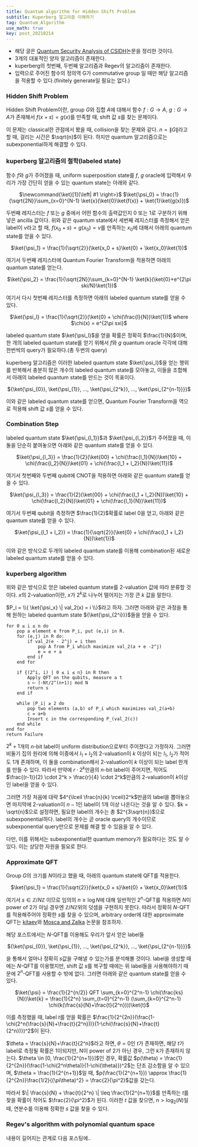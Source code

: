```yaml
---
title: Quantum algorithm for Hidden Shift Problem
subtitle: Kuperberg 알고리즘 이해하기
tag: Quantum_Algorithm
use_math: true
key: post_20210214
---
```


* 해당 글은 [Quantum Security Analysis of CSIDH](https://eprint.iacr.org/2018/537.pdf)논문을 정리한 것이다.
* 3개의 대표적인 양자 알고리즘이 존재한다.
* kuperberg의 첫번째, 두번째 알고리즘과 Regev의 알고리즘이 존재한다.
* 입력으로 주어진 함수의 정의역 G가 commutative group 일 때만 해당 알고리즘을 적용할 수 있다.(finitely generate일 필요는 없다.)

### Hidden Shift Problem

 Hidden Shift Problem이란, group $G$와 집합 $A$에 대해서 함수 $f:G \rightarrow A$, $g:G \rightarrow A$가 존재해서 $f(x+s) = g(x)$를 만족할 때, shift 값 $s$를 찾는 문제이다.

 이 문제는 classical한 관점에서 봤을 때, collision을 찾는 문제와 같다. $n=\|G\|$라고 할 때, 걸리는 시간은 $\sqrt{n}$이 된다. 하지만 quantum 알고리즘으로는 subexponential하게 해결할 수 있다.

### kuperberg 알고리즘의 철학(labeled state)

함수 $f$와 $g$가 주어졌을 때, uniform superposition state를 $f$, $g$ oracle에 입력해서 우리가 가장 간단히 얻을 수 있는 quantum state는 아래와 같다.

<center>$\newcommand{\ket}[1]{\left| #1 \right>}$
$\ket{\psi_0} = \frac{1}{\sqrt{2N}}\sum_{x=0}^{N-1} \ket{x}(\ket{0}\ket{f(x)} + \ket{1}\ket{g(x)})$</center>

두번째 레지스터는 $f$ 또는 $g$ 중에서 어떤 함수의 출력값인지 0 또는 1로 구분하기 위해 넣은 ancilla 값이다. 위와 같은 quantum state에서 세번째 레지스터를 측정해서 얻은 label이 $v$라고 할 때, $f(x_0 + s) = g(x_0) = v$를 만족하는 $x_0$에 대해서 아래의 quantum state를 얻을 수 있다.

<center>$\ket{\psi_1} = \frac{1}{\sqrt{2}}(\ket{x_0 + s}\ket{0} + \ket{x_0}\ket{1})$</center>

여기서 두번째 레지스터에 Quantum Fourier Transform을 적용하면 아래의 quantum state를 얻는다.

<center>$\ket{\psi_2} = \frac{1}{\sqrt{2N}}\sum_{k=0}^{N-1} \ket{k}(\ket{0}+e^{2\pi ski/N}\ket{1})$</center>

여기서 다시 첫번째 레지스터를 측정하면 아래의 labeled quantum state를 얻을 수 있다.

<center>$\ket{\psi_l} = \frac{1}{\sqrt{2}}(\ket{0} + \chi(\frac{l}{N})\ket{1})$ where $\chi(x) = e^{2\pi sxi}$ </center>

labeled quantum state $\ket{\psi_l}$을 얻을 확률은 정확히 $\frac{1}{N}$이며, 한 개의 labeled quantum state를 얻기 위해서 $f$와 $g$ quantum oracle 각각에 대해 한번씩의 query가 필요하다.(총 두번의 query)

kuperberg 알고리즘은 이러한 labeled quantum state $\ket{\psi_l}$을 얻는 행위를 반복해서 충분히 많은 개수의 labeled quantum state를 모아놓고, 이들을 조합해서 아래의 labeled quantum state를 만드는 것이 목표이다.

<center>${\ket{\psi_{0}}, \ket{\psi_{1}}, ..., \ket{\psi_{2^k}}, ..., \ket{\psi_{2^{n-1}}}}$</center>

이와 같은 labeled quantum state를 얻으면, Quantum Fourier Transform을 역으로 적용해 shift 값 $s$를 얻을 수 있다.

### Combination Step

labeled quantum state $\ket{\psi_{l_1}}$과 $\ket{\psi_{l_2}}$가 주어졌을 때, 이 둘을 단순히 붙여놓으면 아래와 같은 quantum state를 얻을 수 있다.

<center>$\ket{\psi_{l_3}} = \frac{1}{2}(\ket{00} + \chi(\frac{l_1}{N})\ket{10} + \chi(\frac{l_2}{N})\ket{01} + \chi(\frac{l_1 + l_2}{N})\ket{11})$</center>

여기서 첫번째와 두번째 qubit에 CNOT을 적용하면 아래와 같은 quantum state를 얻을 수 있다.

<center>$\ket{\psi_{l_3}} = \frac{1}{2}(\ket{00} + \chi(\frac{l_1 + l_2}{N})\ket{10} + \chi(\frac{l_2}{N})\ket{01} + \chi(\frac{l_1}{N})\ket{11})$</center>

여기서 두번째 qubit을 측정하면 $\frac{1}{2}$확률로 label 0을 얻고, 아래와 같은 quantum state를 얻을 수 있다.

<center>$\ket{\psi_{l_1 + l_2}} = \frac{1}{\sqrt{2}}(\ket{0} + \chi(\frac{l_1 + l_2}{N})\ket{1})$</center>

이와 같은 방식으로 두개의 labeled quantum state를 이용해 combination된 새로운 labeled quantum state를 얻을 수 있다.

### kuperberg algorithm

위와 같은 방식으로 얻은 labeled quantum state를 2-valuation 값에 따라 분류할 것이다. $x$의 2-valuation이란, $x$가 $2^k$로 나누어 떨어지는 가장 큰 $k$ 값을 말한다.

$P_i = \\{ \ket{\psi_x} \| val_2(x) = i \\}$라고 하자. 그러면 아래와 같은 과정을 통해 원하는 labeled quantum state ${\ket{\psi_{2^i}}}$들을 얻을 수 있다.

```
for 0 ≤ i ≤ n do 
	pop a element e from P_i, put (e,i) in R.
	for (e,j) in R do:
		if val_2(e - 2^j) = i then
			pop A from P_i which maximize val_2(a + e -2^j)
			e = e + a
		end if
	end for

	if {(2^i, i) | 0 ≤ i ≤ n} in R then
		Apply QFT on the qubits, measure a t
		s ⟵ ⌈-Nt/2^(n+1)⌋ mod N
		return s
	end if

	while |P_i| ≥ 2 do
		pop two elements (a,b) of P_i which maximizes val_2(a+b)
		c = a+b
		Insert c in the corresponding P_(val_2(c))
	end while
end for
return Failure
```


$2^k + 1$개의 $n$-bit label이 uniform distribution으로부터 주어졌다고 가정하자. 그러면 비둘기 집의 원리에 의해 이중에서 $l_1 + l_2$의 2-valuation이 $k$ 이상이 되는 $l_1$, $l_2$가 적어도 1개 존재하며, 이 둘을 combination해서 2-valuation이 $k$ 이상이 되는 label 한개를 만들 수 있다. 따라서 만약에 $r \cdot 2^k$만큼의 $n$-bit label이 주어지면, 적어도 $\frac{(r-1)}{2} \cdot 2^k > \frac{r}{4} \cdot 2^k$만큼의 2-valuation이 $k$이상인 label을 얻을 수 있다.

그러면 가장 처음에 대략 $4^{\lceil \frac{n}{k} \rceil}2^k$만큼의 label을 뽑아놓으면 마지막에 2-valuation이 $n-1$인 label이 1개 이상 나온다는 것을 알 수 있다. $k = \sqrt{n}$으로 설정하면, 필요한 label의 개수는 총 $2^{3\sqrt{n}}$으로 subexponential하다. label의 개수는 곧 oracle query의 개수이므로 subexponential query만으로 문제를 해결 할 수 있음을 알 수 있다.

다만, 이를 위해서는 subexponential한 quantum memory가 필요하다는 것도 알 수 있다. 이는 상당한 자원을 필요로 한다.

### Approximate QFT

Group $G$의 크기를 $N$이라고 했을 때, 아래의 quantum state에 QFT를 적용한다.

<center>$\ket{\psi_1} = \frac{1}{\sqrt{2}}(\ket{x_0 + s}\ket{0} + \ket{x_0}\ket{1})$</center>

여기서 $s \in \mathbb{Z}/N\mathbb{Z}$ 이므로 임의의 $n \geq \log N$에 대해 일반적인 $2^n$-QFT를 적용하면 $N$이 power of 2가 아닐 경우엔 $\mathbb{Z}/N\mathbb{Z}$위의 덧셈을 구현하지 못한다. 따라서 정확히 $N$-QFT를 적용해주어야 정확한 $s$를 찾을 수 있으며, arbitrary order에 대한 approximate QFT는 [kitaev](https://arxiv.org/pdf/quant-ph/9511026.pdf)와 [Mosca and Zalka](https://arxiv.org/pdf/quant-ph/0301093.pdf) 논문을 참조하자.

해당 포스트에서는 $N$-QFT를 이용해도 우리가 앞서 얻은 label들

<center>${\ket{\psi_{0}}, \ket{\psi_{1}}, ..., \ket{\psi_{2^k}}, ..., \ket{\psi_{2^{n-1}}}}$</center>

을 통해서 얼마나 정확히 $s$값을 구해낼 수 있는가를 분석해볼 것이다. label을 생성할 때에는 $N$-QFT를 이용했지만, shift 값 $s$를 복구할 때에는 위 label들을 사용해야하기 때문에 $2^n$-QFT를 사용할 수 밖에 없다. 그러면 아래와 같은 quantum state를 얻을 수 있다.

<center>$\ket{\psi} = \frac{1}{2^{n/2}} QFT \sum_{k=0}^{2^n-1} \chi(\frac{ks}{N})\ket{k} = \frac{1}{2^n} \sum_{t=0}^{2^n-1} (\sum_{k=0}^{2^n-1} \chi(k(\frac{s}{N}+\frac{t}{2^n})))\ket{t}$</center>

이를 측정했을 때, label $t$를 얻을 확률은 $\frac{1}{2^{2n}}(\frac{1-\chi(2^n(\frac{s}{N}+\frac{t}{2^n}))}{1-\chi(\frac{s}{N}+\frac{t}{2^n})})^2$이 된다.

$\theta = \frac{s}{N}+\frac{t}{2^n}$라고 하면, $\theta = 0$인 $t$가 존재하면, 해당 $t$가 label로 측정될 확률은 1이되지만, N이 power of 2가 아닌 경우, 그런 $k$가 존재하지 않는다. $\theta \in [0, \frac{1}{2^{n+1}}]$인 경우, 확률값 $p(\theta) = \frac{1}{2^{2n}}(\frac{1-\chi(2^n\theta)}{1-\chi(\theta)})^2$는 단조 감소함을 알 수 있으며, $\theta = \frac{1}{2^{n+1}}$일 때, $p(\frac{1}{2^{n+1}}) \approx \frac{1}{2^{2n}}\frac{1/2}{(\pi\theta)^2} = \frac{2}{\pi^2}$값을 갖는다.

따라서 $\| \frac{s}{N} + \frac{t}{2^n} \| \leq \frac{1}{2^{n+1}}$를 만족하는 $t$를 찾을 확률이 적어도 $\frac{2}{\pi^2}$가 된다. 이러한 $t$ 값을 찾으면, $n > \log_2(N)$일 때, 연분수를 이용해 정확한 $s$ 값을 찾을 수 있다.

### Regev's algorithm with polynomial quantum space

내용이 길어지는 관계로 다음 포스팅에..
